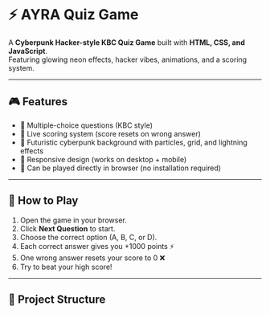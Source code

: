 # ⚡ AYRA Quiz Game  

A **Cyberpunk Hacker-style KBC Quiz Game** built with **HTML, CSS, and JavaScript**.  
Featuring glowing neon effects, hacker vibes, animations, and a scoring system.  

---

## 🎮 Features
- 🔹 Multiple-choice questions (KBC style)  
- 🔹 Live scoring system (score resets on wrong answer)  
- 🔹 Futuristic cyberpunk background with particles, grid, and lightning effects  
- 🔹 Responsive design (works on desktop + mobile)  
- 🔹 Can be played directly in browser (no installation required)  

---

## 🚀 How to Play
1. Open the game in your browser.  
2. Click **Next Question** to start.  
3. Choose the correct option (A, B, C, or D).  
4. Each correct answer gives you +1000 points ⚡  
5. One wrong answer resets your score to 0 ❌  
6. Try to beat your high score!  

---

## 📂 Project Structure
